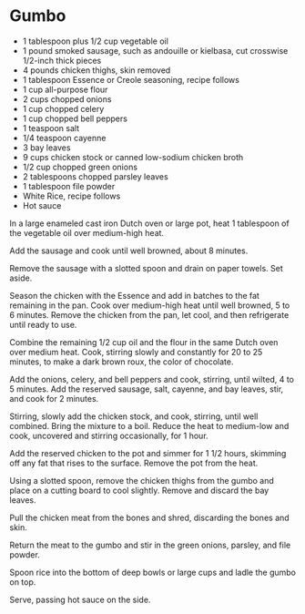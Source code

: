 Gumbo
=====

- 1 tablespoon plus 1/2 cup vegetable oil
- 1 pound smoked sausage, such as andouille or kielbasa, cut crosswise 1/2-inch thick pieces
- 4 pounds chicken thighs, skin removed
- 1 tablespoon Essence or Creole seasoning, recipe follows
- 1 cup all-purpose flour
- 2 cups chopped onions
- 1 cup chopped celery
- 1 cup chopped bell peppers
- 1 teaspoon salt
- 1/4 teaspoon cayenne
- 3 bay leaves
- 9 cups chicken stock or canned low-sodium chicken broth
- 1/2 cup chopped green onions
- 2 tablespoons chopped parsley leaves
- 1 tablespoon file powder
- White Rice, recipe follows
- Hot sauce

In a large enameled cast iron Dutch oven or large pot, heat 1 tablespoon of the vegetable oil over medium-high heat.

Add the sausage and cook until well browned, about 8 minutes.

Remove the sausage with a slotted spoon and drain on paper towels. Set aside.

Season the chicken with the Essence and add in batches to the fat remaining in the pan. Cook over medium-high heat until well browned, 5 to 6 minutes. Remove the chicken from the pan, let cool, and then refrigerate until ready to use.

Combine the remaining 1/2 cup oil and the flour in the same Dutch oven over medium heat. Cook, stirring slowly and constantly for 20 to 25 minutes, to make a dark brown roux, the color of chocolate.

Add the onions, celery, and bell peppers and cook, stirring, until wilted, 4 to 5 minutes. Add the reserved sausage, salt, cayenne, and bay leaves, stir, and cook for 2 minutes.

Stirring, slowly add the chicken stock, and cook, stirring, until well combined. Bring the mixture to a boil. Reduce the heat to medium-low and cook, uncovered and stirring occasionally, for 1 hour.

Add the reserved chicken to the pot and simmer for 1 1/2 hours, skimming off any fat that rises to the surface.
Remove the pot from the heat.

Using a slotted spoon, remove the chicken thighs from the gumbo and place on a cutting board to cool slightly. Remove and discard the bay leaves.

Pull the chicken meat from the bones and shred, discarding the bones and skin.

Return the meat to the gumbo and stir in the green onions, parsley, and file powder.

Spoon rice into the bottom of deep bowls or large cups and ladle the gumbo on top.

Serve, passing hot sauce on the side.

